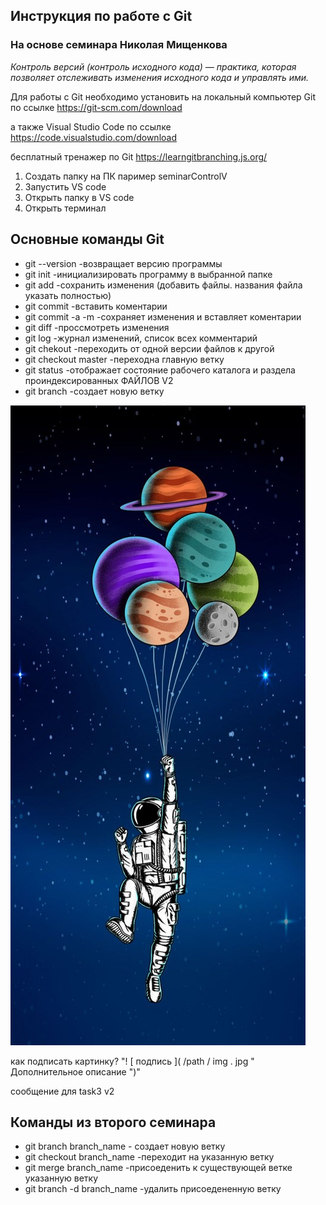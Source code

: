 ## Инструкция по работе с Git ##

### На основе семинара Николая Мищенкова ###


*Контроль версий (контроль исходного кода) — практика, которая позволяет отслеживать
изменения исходного кода и управлять ими.*


Для работы с Git необходимо установить на локальный компьютер Git по ссылке https://git-scm.com/download

а также Visual Studio Code по ссылке https://code.visualstudio.com/download

бесплатный тренажер по Git https://learngitbranching.js.org/

1. Создать папку на ПК паример seminarControlV
2. Запустить VS code
3. Открыть папку в VS code
4. Открыть терминал

## Основные команды Git ##

* git --version -возвращает версию программы
* git init -инициализировать программу в выбранной папке
* git add -сохранить изменения (добавить файлы. названия файла указать полностью)
* git commit -вставить коментарии
* git commit -a -m -сохраняет изменения и вставляет коментарии
* git diff -проссмотреть изменения
* git log -журнал изменений, список всех комментарий
* git chekout -переходить от одной версии файлов к другой
* git checkout master -переходна главную ветку
* git status -отображает состояние рабочего каталога и раздела проиндексированных ФАЙЛОВ V2
* git branch -создает новую ветку

![а теперь картинка](/images/space.jpg) 

как подписать картинку? "! [ подпись ]( /path / img . jpg " Дополнительное описание ")"


сообщение для task3 v2
            
## Команды из второго семинара

* git branch branch_name - создает новую ветку
* git checkout branch_name -переходит на указанную ветку
* git merge branch_name -присоеденить к существующей ветке указанную ветку
* git branch -d branch_name -удалить присоедененную ветку